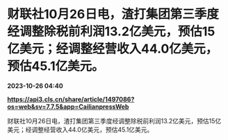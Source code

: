 # 财联社10月26日电，渣打集团第三季度经调整除税前利润13.2亿美元，预估15亿美元；经调整经营收入44.0亿美元，预估45.1亿美元。

**2023-10-26 04:40**

**https://api3.cls.cn/share/article/1497086?os=web&sv=7.7.5&app=CailianpressWeb**

财联社10月26日电，渣打集团第三季度经调整除税前利润13.2亿美元，预估15亿美元；经调整经营收入44.0亿美元，预估45.1亿美元。